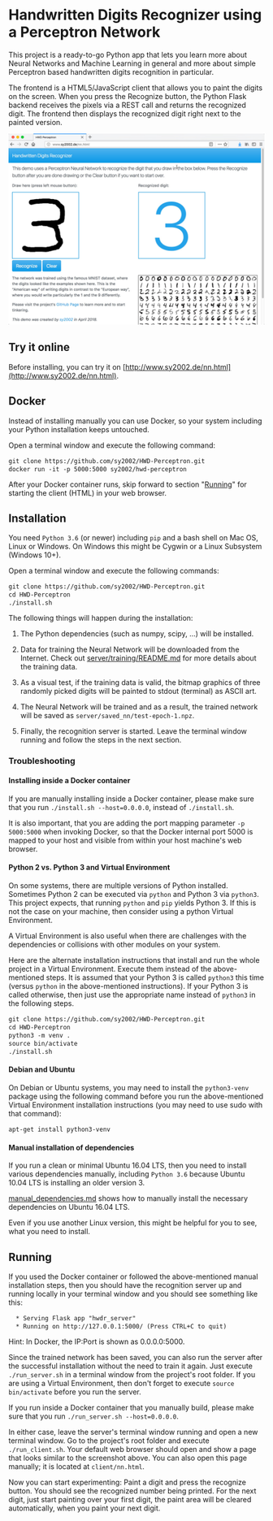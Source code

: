 Handwritten Digits Recognizer using a Perceptron Network
========================================================

This project is a ready-to-go Python app that lets you learn more about
Neural Networks and Machine Learning in general and more about simple
Perceptron based handwritten digits recognition in particular.

The frontend is a HTML5/JavaScript client that allows you to paint the
digits on the screen. When you press the Recognize button, the Python Flask
backend receives the pixels via a REST call and returns the recognized digit.
The frontend then displays the recognized digit right next to the painted
version.

![HWD Sample Screenshot](client/screenshot.jpg)

Try it online
-------------

Before installing, you can try it on [http://www.sy2002.de/nn.html](http://www.sy2002.de/nn.html).

Docker
------

Instead of installing manually you can use Docker, so your system including
your Python installation keeps untouched. 

Open a terminal window and execute the following command:

```
git clone https://github.com/sy2002/HWD-Perceptron.git
docker run -it -p 5000:5000 sy2002/hwd-perceptron
```

After your Docker container runs, skip forward to section
"[Running](#running)" for starting the client (HTML) in your web browser.

Installation
------------

You need `Python 3.6` (or newer) including `pip` and a bash shell on Mac OS,
Linux or Windows. On Windows this might be Cygwin or a
Linux Subsystem (Windows 10+).

Open a terminal window and execute the following commands:

```
git clone https://github.com/sy2002/HWD-Perceptron.git
cd HWD-Perceptron
./install.sh
```

The following things will happen during the installation:

1. The Python dependencies (such as numpy, scipy, ...) will be installed.

2. Data for training the Neural Network will be downloaded from the Internet.
   Check out [server/training/README.md](server/training/README.md) for 
   more details about the training data.

3. As a visual test, if the training data is valid, the bitmap graphics of
   three randomly picked digits will be painted to stdout (terminal) as
   ASCII art.

4. The Neural Network will be trained and as a result, the trained network
   will be saved as `server/saved_nn/test-epoch-1.npz`.

5. Finally, the recognition server is started. Leave the terminal window
   running and follow the steps in the next section.

### Troubleshooting

#### Installing inside a Docker container

If you are manually installing inside a Docker container, please make sure
that you run `./install.sh --host=0.0.0.0`, instead of `./install.sh`.

It is also important, that you are adding the port mapping parameter
`-p 5000:5000` when invoking Docker, so that the Docker internal port 5000
is mapped to your host and visible from within your host machine's web
browser.

#### Python 2 vs. Python 3 and Virtual Environment

On some systems, there are multiple versions of Python installed. Sometimes
Python 2 can be executed via `python` and Python 3 via `python3`. This
project expects, that running `python` and `pip` yields Python 3. If this
is not the case on your machine, then consider using a python
Virtual Environment.

A Virtual Environment is also useful when there are challenges with the
dependencies or collisions with other modules on your system. 

Here are the alternate installation instructions that install and run the
whole project in a Virtual Environment. Execute them instead of the
above-mentioned steps. It is assumed that your Python 3 is called `python3`
this time (versus `python` in the above-mentioned instructions). If your
Python 3 is called otherwise, then just use the appropriate name instead of
`python3` in the following steps.

```
git clone https://github.com/sy2002/HWD-Perceptron.git
cd HWD-Perceptron
python3 -m venv .
source bin/activate
./install.sh
```

#### Debian and Ubuntu

On Debian or Ubuntu systems, you may need to install the `python3-venv`
package using the following command before you run the above-mentioned
Virtual Environment installation instructions (you may need to use sudo with
that command):

```
apt-get install python3-venv
```

#### Manual installation of dependencies

If you run a clean or minimal Ubuntu 16.04 LTS, then you need to install
various dependencies manually, including `Python 3.6` because Ubuntu 10.04 LTS
is installing an older version 3.

[manual_dependencies.md](manual_dependencies.md) shows how to manually install
the necessary dependencies on Ubuntu 16.04 LTS.

Even if you use another Linux version, this might be helpful for you to see,
what you need to install.

Running
-------

If you used the Docker container or followed the above-mentioned manual
installation steps, then you should have the recognition server up and running
locally in your terminal window and you should see something like this:

```
  * Serving Flask app "hwdr_server"
  * Running on http://127.0.0.1:5000/ (Press CTRL+C to quit)
```

Hint: In Docker, the IP:Port is shown as 0.0.0.0:5000.

Since the trained network has been saved, you can also run the server after
the successful installation without the need to train it again.
Just execute `./run_server.sh` in a terminal window from the project's
root folder. If you are using a Virtual Environment, then don't forget to
execute `source bin/activate` before you run the server.

If you run inside a Docker container that you manually build, please make
sure that you run `./run_server.sh --host=0.0.0.0`.

In either case, leave the server's terminal window running and open a new
terminal window. Go to the project's root folder and execute
```./run_client.sh```. Your default web browser should open and show
a page that looks similar to the screenshot above. You can also open this
page manually; it is located at ```client/nn.html```.

Now you can start experimenting: Paint a digit and press the recognize button.
You should see the recognized number being printed. For the next digit,
just start painting over your first digit, the paint area will be cleared
automatically, when you paint your next digit.
